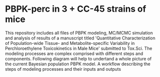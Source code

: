 # PBPK-perc in 3 + CC-45 strains of mice
This repository includes all files of PBPK modeling, MC/MCMC simulation and analysis of results of a manuscript titled 'Quantitative Characterization of Population-wide Tissue- and Metabolite-specific Variability in Perchloroethylene Toxicokinetics in Male Mice' submitted to Tox.Sci.
The modeling processes are complex comprised with different steps and components.
Following diagram will help to undertand a whole picture of the current Bayesian population PBPK model.
A workflow describing the steps of modeling processes and their inputs and outputs
